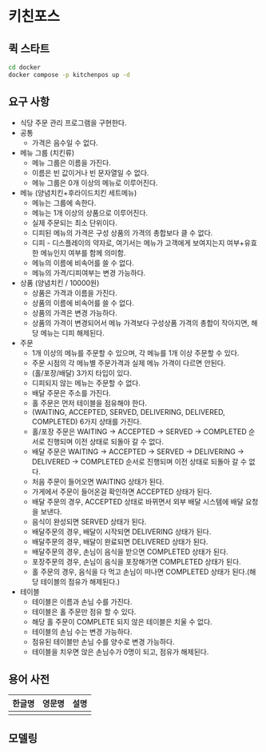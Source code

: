 # 키친포스

## 퀵 스타트

```sh
cd docker
docker compose -p kitchenpos up -d
```

## 요구 사항

- 식당 주문 관리 프로그램을 구현한다.
- 공통
  - 가격은 음수일 수 없다.
- 메뉴 그룹 (치킨류)
  - 메뉴 그룹은 이름을 가진다.
  - 이름은 빈 값이거나 빈 문자열일 수 없다.
  - 메뉴 그룹은 0개 이상의 메뉴로 이루어진다.
- 메뉴 (양념치킨+후라이드치킨 세트메뉴)
  - 메뉴는 그룹에 속한다.
  - 메뉴는 1개 이상의 상품으로 이루어진다.
  - 실제 주문되는 최소 단위이다.
  - 디피된 메뉴의 가격은 구성 상품의 가격의 총합보다 클 수 없다.
  - 디피 - 디스플레이의 약자로, 여기서는 메뉴가 고객에게 보여지는지 여부+유효한 메뉴인지 여부를 함께 의미함.
  - 메뉴의 이름에 비속어를 쓸 수 없다.
  - 메뉴의 가격/디피여부는 변경 가능하다.
- 상품 (양념치킨 / 10000원)
  - 상품은 가격과 이름을 가진다.
  - 상품의 이름에 비속어를 쓸 수 없다.
  - 상품의 가격은 변경 가능하다.
  - 상품의 가격이 변경되어서 메뉴 가격보다 구성상품 가격의 총합이 작아지면, 해당 메뉴는 디피 해제된다.
- 주문
  - 1개 이상의 메뉴를 주문할 수 있으며, 각 메뉴를 1개 이상 주문할 수 있다.
  - 주문 시점의 각 메뉴별 주문가격과 실제 메뉴 가격이 다르면 안된다.
  - (홀/포장/배달) 3가지 타입이 있다.
  - 디피되지 않는 메뉴는 주문할 수 없다.
  - 배달 주문은 주소를 가진다.
  - 홀 주문은 먼저 테이블을 점유해야 한다.
  - (WAITING, ACCEPTED, SERVED, DELIVERING, DELIVERED, COMPLETED) 6가지 상태를 가진다.
  - 홀/포장 주문은 WAITING -> ACCEPTED -> SERVED -> COMPLETED 순서로 진행되며 이전 상태로 되돌아 갈 수 없다.
  - 배달 주문은 WAITING -> ACCEPTED -> SERVED -> DELIVERING -> DELIVERED -> COMPLETED 순서로 진행되며 이전 상태로 되돌아 갈 수 없다.
  - 처음 주문이 들어오면 WAITING 상태가 된다.
  - 가게에서 주문이 들어온걸 확인하면 ACCEPTED 상태가 된다.
  - 배달 주문의 경우, ACCEPTED 상태로 바뀌면서 외부 배달 시스템에 배달 요청을 보낸다.
  - 음식이 완성되면 SERVED 상태가 된다.
  - 배달주문의 경우, 배달이 시작되면 DELIVERING 상태가 된다.
  - 배달주문의 경우, 배달이 완료되면 DELIVERED 상태가 된다.
  - 배달주문의 경우, 손님이 음식을 받으면 COMPLETED 상태가 된다.
  - 포장주문의 경우, 손님이 음식을 포장해가면 COMPLETED 상태가 된다.
  - 홀 주문의 경우, 음식을 다 먹고 손님이 떠나면 COMPLETED 상태가 된다.(해당 테이블의 점유가 해제된다.)
- 테이블
  - 테이블은 이름과 손님 수를 가진다.
  - 테이블은 홀 주문만 점유 할 수 있다.
  - 해당 홀 주문이 COMPLETE 되지 않은 테이블은 치울 수 없다.
  - 테이블의 손님 수는 변경 가능하다.
  - 점유된 테이블만 손님 수를 양수로 변경 가능하다.
  - 테이블을 치우면 앉은 손님수가 0명이 되고, 점유가 해제된다. 

## 용어 사전

| 한글명 | 영문명 | 설명 |
| --- | --- | --- |
|  |  |  |

## 모델링
